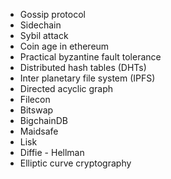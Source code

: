 - Gossip protocol
- Sidechain
- Sybil attack
- Coin age in ethereum
- Practical byzantine fault tolerance
- Distributed hash tables (DHTs)
- Inter planetary file system (IPFS)
- Directed acyclic graph
- Filecon
- Bitswap
- BigchainDB
- Maidsafe
- Lisk
- Diffie - Hellman
- Elliptic curve cryptography